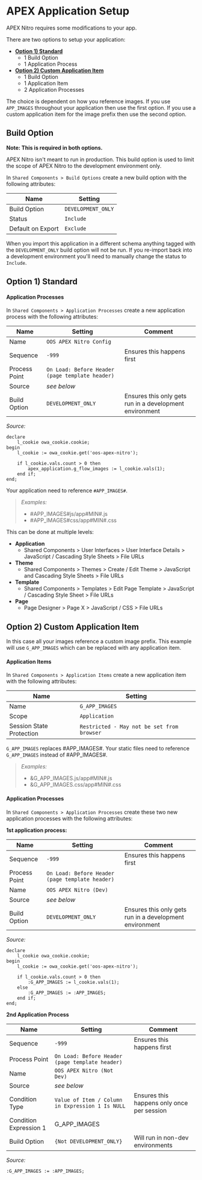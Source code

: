 # APEX Application Setup

APEX Nitro requires some modifications to your app.

There are two options to setup your application:
- **[Option 1) Standard](#option-1-standard)**
    - 1 Build Option
    - 1 Application Process
- **[Option 2) Custom Application Item](#option-2-custom-application-item)**
    - 1 Build Option
    - 1 Application Item
    - 2 Application Processes

The choice is dependent on how you reference images. If you use `APP_IMAGES` throughout your application then use the first option. If you use a custom application item for the image prefix then use the second option.

## Build Option
**Note: This is required in both options.**

APEX Nitro isn't meant to run in production. This build option is used to limit the scope of APEX Nitro to the development environment only.

In `Shared Components > Build Options` create a new build option with the following attributes:

Name | Setting
--- | ---
Build Option | `DEVELOPMENT_ONLY`
Status | `Include`
Default on Export | `Exclude`

When you import this application in a different schema anything tagged with the `DEVELOPMENT_ONLY` build option will not be run. If you re-import back into a development environment you'll need to manually change the status to `Include`.

## Option 1) Standard

#### Application Processes
In `Shared Components > Application Processes` create a new application process with the following attributes:

Name | Setting | Comment
--- | --- | ---
Name | `OOS APEX Nitro Config` |
Sequence | `-999` | Ensures this happens first
Process Point | `On Load: Before Header (page template header)` |
Source | *see below* |
Build Option | `DEVELOPMENT_ONLY` | Ensures this only gets run in a development environment

*Source:*
```plsql
declare
    l_cookie owa_cookie.cookie;
begin
    l_cookie := owa_cookie.get('oos-apex-nitro');

    if l_cookie.vals.count > 0 then
        apex_application.g_flow_images := l_cookie.vals(1);
    end if;
end;
```

Your application need to reference `#APP_IMAGES#`.
> *Examples:*
> - #APP_IMAGES#js/app#MIN#.js
> - #APP_IMAGES#css/app#MIN#.css

This can be done at multiple levels:
- **Application**
    - Shared Components > User Interfaces > User Interface Details > JavaScript / Cascading Style Sheets > File URLs
- **Theme**
    - Shared Components > Themes > Create / Edit Theme > JavaScript and Cascading Style Sheets > File URLs
- **Template**
    - Shared Components > Templates > Edit Page Template > JavaScript / Cascading Style Sheet > File URLs
- **Page**
    - Page Designer > Page X > JavaScript / CSS > File URLs

## Option 2) Custom Application Item
In this case all your images reference a custom image prefix. This example will use `G_APP_IMAGES` which can be replaced with any application item.

#### Application Items
In `Shared Components > Application Items` create a new application item with the following attributes:

Name | Setting
--- | ---
Name | `G_APP_IMAGES`
Scope | `Application`
Session State Protection | `Restricted - May not be set from browser`

`G_APP_IMAGES` replaces #APP_IMAGES#. Your static files need to reference `G_APP_IMAGES` instead of #APP_IMAGES#.
> *Examples:*
> - &G_APP_IMAGES.js/app#MIN#.js
> - &G_APP_IMAGES.css/app#MIN#.css

#### Application Processes
In `Shared Components > Application Processes` create these two new application processes with the following attributes:

**1st application process:**

Name | Setting | Comment
--- | --- | ---
Sequence | `-999` | Ensures this happens first
Process Point | `On Load: Before Header (page template header)` |
Name | `OOS APEX Nitro (Dev)` |
Source | *see below* |
Build Option | `DEVELOPMENT_ONLY` | Ensures this only gets run in a development environment

*Source:*
```plsql
declare
    l_cookie owa_cookie.cookie;
begin
    l_cookie := owa_cookie.get('oos-apex-nitro');

    if l_cookie.vals.count > 0 then
        :G_APP_IMAGES := l_cookie.vals(1);
    else
        :G_APP_IMAGES := :APP_IMAGES;
    end if;
end;
```

**2nd Application Process**

Name | Setting | Comment
--- | --- | ---
Sequence | `-999` | Ensures this happens first
Process Point | `On Load: Before Header (page template header)` |
Name | `OOS APEX Nitro (Not Dev)` |
Source | *see below* |
Condition Type | `Value of Item / Column in Expression 1 Is NULL` | Ensures this happens only once per session
Condition Expression 1 | G_APP_IMAGES |
Build Option | `{Not DEVELOPMENT_ONLY} ` | Will run in non-dev environments

*Source:*
```plsql
:G_APP_IMAGES := :APP_IMAGES;
```
